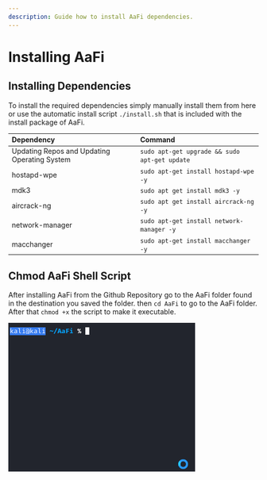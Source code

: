 ```yaml
---
description: Guide how to install AaFi dependencies.
---
```


# Installing AaFi

## Installing Dependencies 

To install the required dependencies simply manually install them from here or use the automatic install script `./install.sh` that is included with the install package of AaFi.



| Dependency | Command |
| :--- | :--- |
| Updating Repos and Updating Operating System | `sudo apt-get upgrade && sudo apt-get update` |
| hostapd-wpe | `sudo apt-get install hostapd-wpe -y` |
| mdk3 | `sudo apt get install mdk3 -y` |
| aircrack-ng | `sudo apt get install aircrack-ng -y` |
| network-manager | `sudo apt-get install network-manager -y` |
| macchanger | `sudo apt-get install macchanger -y` |

## Chmod AaFi Shell Script

After installing AaFi from the Github Repository go to the AaFi folder found in the destination you saved the folder. then  `cd AaFi` to go to the AaFi folder. After that `chmod +x` the script to make it executable. 

![](.gitbook/assets/4oyxi9l7qr.gif)


